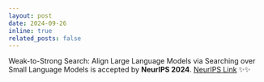 ```yaml
---
layout: post
date: 2024-09-26
inline: true
related_posts: false
---
```


Weak-to-Strong Search: Align Large Language Models via Searching over Small Language Models is accepted by **NeurIPS 2024**. [NeurIPS Link](https://proceedings.neurips.cc/paper_files/paper/2024/file/088d99765bc121c6df215da7d45bc4e9-Paper-Conference.pdf) :sparkles::sparkles: